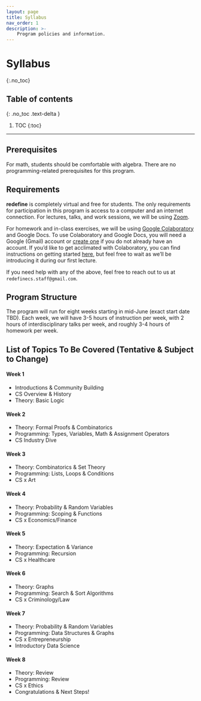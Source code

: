 ```yaml
---
layout: page
title: Syllabus
nav_order: 1
description: >-
    Program policies and information.
---
```


# Syllabus
{:.no_toc}

## Table of contents
{: .no_toc .text-delta }

1. TOC
{:toc}

---

## Prerequisites
For math, students should be comfortable with algebra. There are no programming-related prerequisites for this program.
## Requirements
**redefine** is completely virtual and free for students. The only requirements for participation in this program is access to a computer and an internet connection.
For lectures, talks, and work sessions, we will be using [Zoom](https://zoom.us/).

For homework and in-class exercises, we will be using [Google Colaboratory](https://colab.research.google.com)  and Google Docs. To use Colaboratory and Google Docs, you will need a Google (Gmail) account or [create one](https://support.google.com/accounts/answer/27441?hl=en) if you do not already have an account. If you’d like to get acclimated with Colaboratory, you can find instructions on getting started [here](https://colab.research.google.com/notebooks/intro.ipynb), but feel free to wait as we’ll be introducing it during our first lecture.

If you need help with any of the above, feel free to reach out to us at `redefinecs.staff@gmail.com`.

## Program Structure

The program will run for eight weeks starting in mid-June (exact start date TBD). Each week, we will have 3-5 hours of instruction per week, with 2 hours of interdisciplinary talks per week, and roughly 3-4 hours of homework per week.

## List of Topics To Be Covered (Tentative & Subject to Change)

#### Week 1
* Introductions & Community Building
* CS Overview & History
* Theory: Basic Logic

#### Week 2
* Theory: Formal Proofs & Combinatorics
* Programming: Types, Variables, Math & Assignment Operators
* CS Industry Dive

#### Week 3
* Theory: Combinatorics & Set Theory
* Programming: Lists, Loops & Conditions
* CS x Art

#### Week 4
* Theory: Probability & Random Variables
* Programming: Scoping & Functions
* CS x Economics/Finance

#### Week 5
* Theory: Expectation & Variance
* Programming: Recursion
* CS x Healthcare

#### Week 6
* Theory: Graphs
* Programming: Search & Sort Algorithms
* CS x Criminology/Law

#### Week 7
* Theory: Probability & Random Variables
* Programming: Data Structures & Graphs
* CS x Entrepreneurship
* Introductory Data Science

#### Week 8
* Theory: Review
* Programming: Review
* CS x Ethics
* Congratulations & Next Steps!
